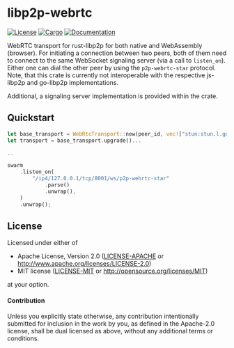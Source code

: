 # libp2p-webrtc

[![License](https://img.shields.io/badge/license-MIT%2FApache--2.0-blue.svg)](https://github.com/wngr/async-datachannel)
[![Cargo](https://img.shields.io/crates/v/libp2p-webrtc.svg)](https://crates.io/crates/libp2p-webrtc)
[![Documentation](https://docs.rs/libp2p-webrtc/badge.svg)](https://docs.rs/libp2p-webrtc)

WebRTC transport for rust-libp2p for both native and WebAssembly (browser). For
initiating a connection between two peers, both of them need to connect to the
same WebSocket signaling server (via a call to `listen_on`). Either one can dial
the other peer by using the `p2p-webrtc-star` protocol. Note, that this crate is
currently not interoperable with the respective js-libp2p and go-libp2p
implementations.

Additional, a signaling server implementation is provided within the crate.

## Quickstart

```rust
let base_transport = WebRtcTransport::new(peer_id, vec!["stun:stun.l.google.com:19302"]);
let transport = base_transport.upgrade()...

..

swarm
    .listen_on(
        "/ip4/127.0.0.1/tcp/8001/ws/p2p-webrtc-star"
            .parse()
            .unwrap(),
    )
    .unwrap();
```

## License

Licensed under either of

 * Apache License, Version 2.0 ([LICENSE-APACHE](LICENSE-APACHE) or http://www.apache.org/licenses/LICENSE-2.0)
 * MIT license ([LICENSE-MIT](LICENSE-MIT) or http://opensource.org/licenses/MIT)

at your option.

#### Contribution

Unless you explicitly state otherwise, any contribution intentionally submitted
for inclusion in the work by you, as defined in the Apache-2.0 license, shall be
dual licensed as above, without any additional terms or conditions.
